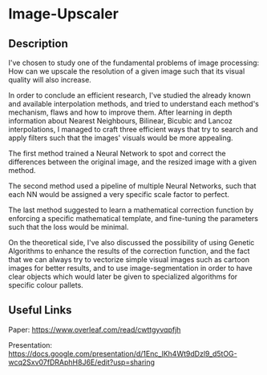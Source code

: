# Image-Upscaler

## Description

I've chosen to study one of the fundamental problems of image processing: How can we upscale the resolution of a given image such that its visual quality will also increase. 

In order to conclude an efficient research, I've studied the already known and available interpolation methods, and tried to understand each method's mechanism, flaws and how to improve them. After learning in depth information about Nearest Neighbours, Bilinear, Bicubic and Lancoz interpolations, I managed to craft three efficient ways that try to search and apply filters such that the images' visuals would be more appealing. 

The first method trained a Neural Network to spot and correct the differences between the original image, and the resized image with a given method. 

The second method used a pipeline of multiple Neural Networks, such that each NN would be assigned a very specific scale factor to perfect. 

The last method suggested to learn a mathematical correction function by enforcing a specific mathematical template, and fine-tuning the parameters such that the loss would be minimal. 

On the theoretical side, I've also discussed the possibility of using Genetic Algorithms to enhance the results of the correction function, and the fact that we can always try to vectorize simple visual images such as cartoon images for better results, and to use image-segmentation in order to have clear objects which would later be given to specialized algorithms for specific colour pallets.

## Useful Links

Paper: 
https://www.overleaf.com/read/cwttgyvqpfjh

Presentation: https://docs.google.com/presentation/d/1Enc_lKh4Wt9dDzl9_d5tOG-wcq2Sxv07fDRAphH8J6E/edit?usp=sharing
